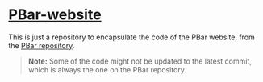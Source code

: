 # [PBar-website](https://darvil82.github.io/PBar/)
This is just a repository to encapsulate the code of the PBar website, from the [PBar repository](https://github.com/DarviL82/PBar-website).

> **Note:** Some of the code might not be updated to the latest commit, which is always the one on the PBar repository.
